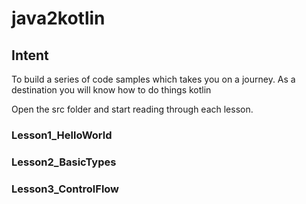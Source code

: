 # java2kotlin

## Intent ##
To build a series of code samples which takes you on a journey. 
As a destination you will know how to do things kotlin

Open the src folder and start reading through each lesson.

### Lesson1_HelloWorld
### Lesson2_BasicTypes
### Lesson3_ControlFlow

